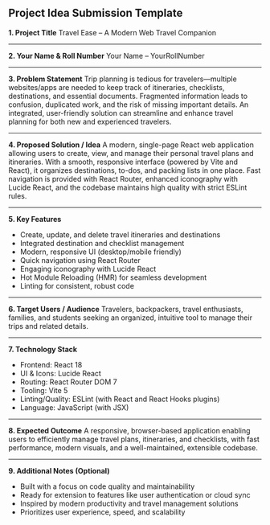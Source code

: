 ## **Project Idea Submission Template**

**1. Project Title**
Travel Ease – A Modern Web Travel Companion

---

**2. Your Name & Roll Number**
Your Name – YourRollNumber

---

**3. Problem Statement**
Trip planning is tedious for travelers—multiple websites/apps are needed to keep track of itineraries, checklists, destinations, and essential documents. Fragmented information leads to confusion, duplicated work, and the risk of missing important details. An integrated, user-friendly solution can streamline and enhance travel planning for both new and experienced travelers.

---

**4. Proposed Solution / Idea**
A modern, single-page React web application allowing users to create, view, and manage their personal travel plans and itineraries. With a smooth, responsive interface (powered by Vite and React), it organizes destinations, to-dos, and packing lists in one place. Fast navigation is provided with React Router, enhanced iconography with Lucide React, and the codebase maintains high quality with strict ESLint rules.

---

**5. Key Features**

* Create, update, and delete travel itineraries and destinations
* Integrated destination and checklist management
* Modern, responsive UI (desktop/mobile friendly)
* Quick navigation using React Router
* Engaging iconography with Lucide React
* Hot Module Reloading (HMR) for seamless development
* Linting for consistent, robust code

---

**6. Target Users / Audience**
Travelers, backpackers, travel enthusiasts, families, and students seeking an organized, intuitive tool to manage their trips and related details.

---

**7. Technology Stack**

* Frontend: React 18
* UI & Icons: Lucide React
* Routing: React Router DOM 7
* Tooling: Vite 5
* Linting/Quality: ESLint (with React and React Hooks plugins)
* Language: JavaScript (with JSX)

---

**8. Expected Outcome**
A responsive, browser-based application enabling users to efficiently manage travel plans, itineraries, and checklists, with fast performance, modern visuals, and a well-maintained, extensible codebase.

---

**9. Additional Notes (Optional)**
* Built with a focus on code quality and maintainability
* Ready for extension to features like user authentication or cloud sync
* Inspired by modern productivity and travel management solutions
* Prioritizes user experience, speed, and scalability

